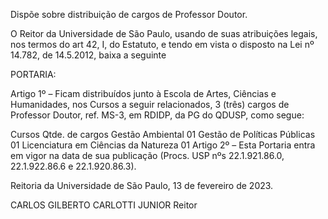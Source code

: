 Dispõe sobre distribuição de cargos de Professor Doutor.

O Reitor da Universidade de São Paulo, usando de suas atribuições legais, nos termos do art 42, I, do Estatuto, e tendo em vista o disposto na Lei nº 14.782, de 14.5.2012, baixa a seguinte

PORTARIA:

Artigo 1º – Ficam distribuídos junto à Escola de Artes, Ciências e Humanidades, nos Cursos a seguir relacionados, 3 (três) cargos de Professor Doutor, ref. MS-3, em RDIDP, da PG do QDUSP, como segue:

Cursos	Qtde. de cargos
Gestão Ambiental	01
Gestão de Políticas Públicas	01
Licenciatura em Ciências da Natureza	01
Artigo 2º – Esta Portaria entra em vigor na data de sua publicação (Procs. USP nºs 22.1.921.86.0, 22.1.922.86.6 e 22.1.920.86.3).

Reitoria da Universidade de São Paulo, 13 de fevereiro de 2023.

CARLOS GILBERTO CARLOTTI JUNIOR
Reitor